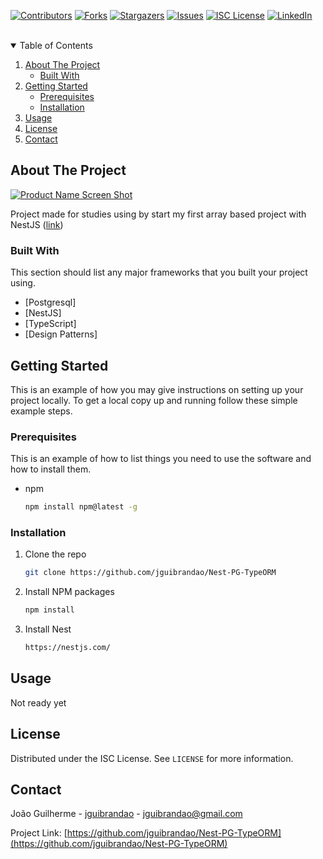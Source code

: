 <!--
*** Thanks for checking out the Best-README-Template. If you have a suggestion
*** that would make this better, please fork the repo and create a pull request
*** or simply open an issue with the tag "enhancement".
*** Thanks again! Now go create something AMAZING! :D
-->



<!-- PROJECT SHIELDS -->
<!--
*** I'm using markdown "reference style" links for readability.
*** Reference links are enclosed in brackets [ ] instead of parentheses ( ).
*** See the bottom of this document for the declaration of the reference variables
*** for contributors-url, forks-url, etc. This is an optional, concise syntax you may use.
*** https://www.markdownguide.org/basic-syntax/#reference-style-links
-->
[![Contributors][contributors-shield]][contributors-url]
[![Forks][forks-shield]][forks-url]
[![Stargazers][stars-shield]][stars-url]
[![Issues][issues-shield]][issues-url]
[![ISC License][license-shield]][license-url]
[![LinkedIn][linkedin-shield]][linkedin-url]



<!-- PROJECT LOGO -->
<br />

<!-- TABLE OF CONTENTS -->
<details open="open">
  <summary>Table of Contents</summary>
  <ol>
    <li>
      <a href="#about-the-project">About The Project</a>
      <ul>
        <li><a href="#built-with">Built With</a></li>
      </ul>
    </li>
    <li>
      <a href="#getting-started">Getting Started</a>
      <ul>
        <li><a href="#prerequisites">Prerequisites</a></li>
        <li><a href="#installation">Installation</a></li>
      </ul>
    </li>
    <li><a href="#usage">Usage</a></li>
    <li><a href="#license">License</a></li>
    <li><a href="#contact">Contact</a></li>
  </ol>
</details>



<!-- ABOUT THE PROJECT -->
## About The Project

[![Product Name Screen Shot][product-screenshot]](https://example.com)

Project made for studies using by start my first array based project with NestJS (<a href='https://github.com/jguibrandao/Estudando-NestJs/tree/master/src'>link</a>)

### Built With

This section should list any major frameworks that you built your project using.
* [Postgresql]
* [NestJS]
* [TypeScript]
* [Design Patterns]



<!-- GETTING STARTED -->
## Getting Started

This is an example of how you may give instructions on setting up your project locally.
To get a local copy up and running follow these simple example steps.

### Prerequisites

This is an example of how to list things you need to use the software and how to install them.
* npm
  ```sh
  npm install npm@latest -g
  ```

### Installation

1. Clone the repo
   ```sh
   git clone https://github.com/jguibrandao/Nest-PG-TypeORM
   ```
2. Install NPM packages
   ```sh
   npm install
   ```
3. Install Nest
   ```sh
   https://nestjs.com/
   ```



<!-- USAGE EXAMPLES -->
## Usage

Not ready yet


<!-- LICENSE -->
## License

Distributed under the ISC License. See `LICENSE` for more information.



<!-- CONTACT -->
## Contact

João Guilherme - [jguibrandao](https://www.linkedin.com/in/jguibrandao/) - jguibrandao@gmail.com

Project Link: [https://github.com/jguibrandao/Nest-PG-TypeORM](https://github.com/jguibrandao/Nest-PG-TypeORM)



<!-- MARKDOWN LINKS & IMAGES -->
<!-- https://www.markdownguide.org/basic-syntax/#reference-style-links -->
[contributors-shield]: https://img.shields.io/github/contributors/jguibrandao/Nest-PG-TypeORM.svg?style=for-the-badge
[contributors-url]: https://github.com/jguibrandao/Nest-PG-TypeORM/graphs/contributors
[forks-shield]: https://img.shields.io/github/forks/jguibrandao/Nest-PG-TypeORM.svg?style=for-the-badge
[forks-url]: https://github.com/jguibrandao/Nest-PG-TypeORM/network/members
[stars-shield]: https://img.shields.io/github/stars/jguibrandao/Nest-PG-TypeORM.svg?style=for-the-badge
[stars-url]: https://github.com/jguibrandao/Nest-PG-TypeORM/stargazers
[issues-shield]: https://img.shields.io/github/issues/jguibrandao/Nest-PG-TypeORM.svg?style=for-the-badge
[issues-url]: https://github.com/jguibrandao/Nest-PG-TypeORM/issues
[license-shield]: https://img.shields.io/github/license/jguibrandao/Nest-PG-TypeORM.svg?style=for-the-badge
[license-url]: https://github.com/jguibrandao/Nest-PG-TypeORM/blob/master/LICENSE.txt
[linkedin-shield]: https://img.shields.io/badge/-LinkedIn-black.svg?style=for-the-badge&logo=linkedin&colorB=555
[linkedin-url]: https://linkedin.com/in/jguibrandao
[product-screenshot]: images/screenshot.png